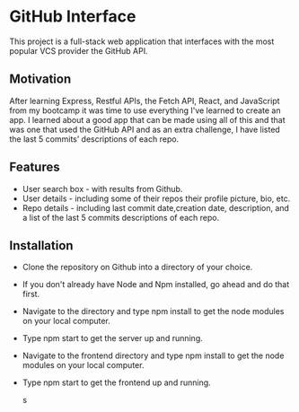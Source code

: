 # GitHub Interface

This project is a full-stack web application that interfaces with the most popular VCS provider the GitHub API.

## Motivation

After learning Express, Restful APIs, the Fetch API, React, and JavaScript from my bootcamp it was time to use everything I've learned to create an app. I learned about a good app that can be made using all of this and that was one that used the GitHub API and as an extra challenge, I have listed the last 5 commits’ descriptions of each repo.

## Features

- User search box - with results from Github.
- User details - including some of their repos their profile picture, bio, etc.
- Repo details - including last commit date,creation date, description, and a list of the last 5 commits descriptions of each repo.

## Installation

- Clone the repository on Github into a directory of your choice.
- If you don't already have Node and Npm installed, go ahead and do that first.
- Navigate to the directory and type npm install to get the node modules on your local computer.
- Type npm start to get the server up and running.
- Navigate to the frontend directory and type npm install to get the node modules on your local computer.
- Type npm start to get the frontend up and running.

  s
